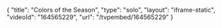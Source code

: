 {
    "title": "Colors of the Season",
    "type": "solo",
    "layout": "iframe-static",
    "videoId": "164565229",
    "url": "\/tvpembed\/164565229"
}